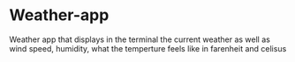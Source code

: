 # Weather-app
Weather app that displays in the terminal the current weather as well as wind speed, humidity, what the temperture feels like in farenheit and celisus

